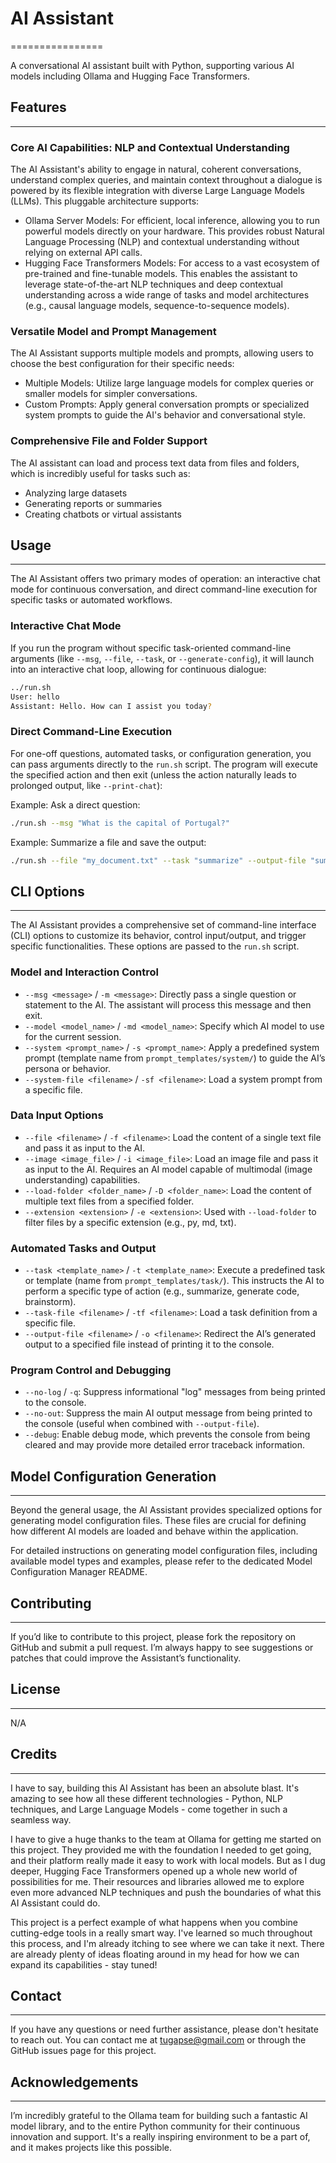 # AI Assistant
================

A conversational AI assistant built with Python, supporting various AI models including Ollama and Hugging Face Transformers.

## Features
-------------

### Core AI Capabilities: NLP and Contextual Understanding

The AI Assistant's ability to engage in natural, coherent conversations, understand complex queries, and maintain context throughout a dialogue is powered by its flexible integration with diverse Large Language Models (LLMs). This pluggable architecture supports:

*   Ollama Server Models: For efficient, local inference, allowing you to run powerful models directly on your hardware. This provides robust Natural Language Processing (NLP) and contextual understanding without relying on external API calls.
*   Hugging Face Transformers Models: For access to a vast ecosystem of pre-trained and fine-tunable models. This enables the assistant to leverage state-of-the-art NLP techniques and deep contextual understanding across a wide range of tasks and model architectures (e.g., causal language models, sequence-to-sequence models).

### Versatile Model and Prompt Management

The AI Assistant supports multiple models and prompts, allowing users to choose the best configuration for their specific needs:

*   Multiple Models: Utilize large language models for complex queries or smaller models for simpler conversations.
*   Custom Prompts: Apply general conversation prompts or specialized system prompts to guide the AI's behavior and conversational style.

### Comprehensive File and Folder Support

The AI assistant can load and process text data from files and folders, which is incredibly useful for tasks such as:

*   Analyzing large datasets
*   Generating reports or summaries
*   Creating chatbots or virtual assistants

## Usage
---------

The AI Assistant offers two primary modes of operation: an interactive chat mode for continuous conversation, and direct command-line execution for specific tasks or automated workflows.

### Interactive Chat Mode

If you run the program without specific task-oriented command-line arguments (like `--msg`, `--file`, `--task`, or `--generate-config`), it will launch into an interactive chat loop, allowing for continuous dialogue:

```sh
../run.sh
User: hello
Assistant: Hello. How can I assist you today?

```

### Direct Command-Line Execution

For one-off questions, automated tasks, or configuration generation, you can pass arguments directly to the `run.sh` script. The program will execute the specified action and then exit (unless the action naturally leads to prolonged output, like `--print-chat`):

Example: Ask a direct question:

```sh
./run.sh --msg "What is the capital of Portugal?"
```

Example: Summarize a file and save the output:

```sh
./run.sh --file "my_document.txt" --task "summarize" --output-file "summary.md"
```

## CLI Options
--------------

The AI Assistant provides a comprehensive set of command-line interface (CLI) options to customize its behavior, control input/output, and trigger specific functionalities. These options are passed to the `run.sh` script.

### Model and Interaction Control

*   `--msg <message>` / `-m <message>`: Directly pass a single question or statement to the AI. The assistant will process this message and then exit.
*   `--model <model_name>` / `-md <model_name>`: Specify which AI model to use for the current session.
*   `--system <prompt_name>` / `-s <prompt_name>`: Apply a predefined system prompt (template name from `prompt_templates/system/`) to guide the AI’s persona or behavior.
*   `--system-file <filename>` / `-sf <filename>`: Load a system prompt from a specific file.

### Data Input Options

*   `--file <filename>` / `-f <filename>`: Load the content of a single text file and pass it as input to the AI.
*   `--image <image_file>` / `-i <image_file>`: Load an image file and pass it as input to the AI. Requires an AI model capable of multimodal (image understanding) capabilities.
*   `--load-folder <folder_name>` / `-D <folder_name>`: Load the content of multiple text files from a specified folder.
*   `--extension <extension>` / `-e <extension>`: Used with `--load-folder` to filter files by a specific extension (e.g., py, md, txt).

### Automated Tasks and Output

*   `--task <template_name>` / `-t <template_name>`: Execute a predefined task or template (name from `prompt_templates/task/`). This instructs the AI to perform a specific type of action (e.g., summarize, generate code, brainstorm).
*   `--task-file <filename>` / `-tf <filename>`: Load a task definition from a specific file.
*   `--output-file <filename>` / `-o <filename>`: Redirect the AI’s generated output to a specified file instead of printing it to the console.

### Program Control and Debugging

*   `--no-log` / `-q`: Suppress informational "log" messages from being printed to the console.
*   `--no-out`: Suppress the main AI output message from being printed to the console (useful when combined with `--output-file`).
*   `--debug`: Enable debug mode, which prevents the console from being cleared and may provide more detailed error traceback information.

## Model Configuration Generation
-------------------------------

Beyond the general usage, the AI Assistant provides specialized options for generating model configuration files. These files are crucial for defining how different AI models are loaded and behave within the application.

For detailed instructions on generating model configuration files, including available model types and examples, please refer to the dedicated Model Configuration Manager README.

## Contributing
--------------

If you’d like to contribute to this project, please fork the repository on GitHub and submit a pull request. I’m always happy to see suggestions or patches that could improve the Assistant’s functionality.

## License
---------

N/A

## Credits
----------

I have to say, building this AI Assistant has been an absolute blast. It's amazing to see how all these different technologies - Python, NLP techniques, and Large Language Models - come together in such a seamless way.

I have to give a huge thanks to the team at Ollama for getting me started on this project. They provided me with the foundation I needed to get going, and their platform really made it easy to work with local models. But as I dug deeper, Hugging Face Transformers opened up a whole new world of possibilities for me. Their resources and libraries allowed me to explore even more advanced NLP techniques and push the boundaries of what this AI Assistant could do.

This project is a perfect example of what happens when you combine cutting-edge tools in a really smart way. I've learned so much throughout this process, and I'm already itching to see where we can take it next. There are already plenty of ideas floating around in my head for how we can expand its capabilities - stay tuned!

## Contact
-------------

If you have any questions or need further assistance, please don't hesitate to reach out. You can contact me at tugapse@gmail.com or through the GitHub issues page for this project.

## Acknowledgements
------------------

I’m incredibly grateful to the Ollama team for building such a fantastic AI model library, and to the entire Python community for their continuous innovation and support. It's a really inspiring environment to be a part of, and it makes projects like this possible.
